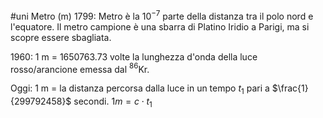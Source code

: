 #uni 
Metro (m)
1799: Metro è la $10^{-7}$ parte della distanza tra il polo nord e l'equatore. 
Il metro campione è una sbarra di Platino Iridio a Parigi, ma si scopre essere sbagliata.

1960:
	1 m = 1650763.73 volte la lunghezza d'onda della luce rosso/arancione emessa dal $^{86}$Kr.

Oggi:
	 1 m = la distanza percorsa dalla luce in un tempo $t_1$ pari a $\frac{1}{299792458}$ secondi.
	 $1 m = c \cdot t_1$ 